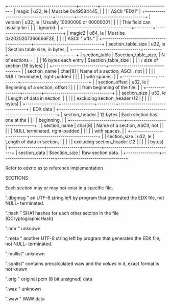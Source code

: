 +---------------------------------+---------+---------------------------------+
| magic                           | u32, le | Must be 0x49584445,             |
|                                 |         | ASCII "EDXI"                    |
+---------------------------------+---------+---------------------------------+
| version                         | u32, le | Usually 10000000 or 00000001    |
|                                 |         | This field can usually be       |
|                                 |         | ignored.                        |
+---------------------------------+---------+---------------------------------+
| magic2                          | u64, le | Must be 0x2020207366666F2E,     |
|                                 |         | ASCII ".offs   "                |
+---------------------------------+---------+---------------------------------+
| section_table_size              | u32, le | Section table size, in bytes.   |
+---------------------------------+---------+---------------------------------+
| section_table  | $section_table_size,     | N of sections =                 |
|                | 16 bytes each entry      |   $section_table_size           |
|                |                          | / size of section (16 bytes)    |
|                +--------------------------+---------------------------------+
|                | section_name   | char[8] | Name of a section, ASCII, not   |
|                |                |         | NULL terminated, right-padded   |
|                |                |         | with spaces.                    |
|                +----------------+---------+---------------------------------+
|                | section_offset | u32, le | Beginning of a section, offset  |
|                |                |         | from beginning of the file.     |
|                +----------------+---------+---------------------------------+
|                | section_size   | u32, le | Length of data in section,      |
|                |                |         | excluding section_header (12    |
|                |                |         | bytes)                          |
+----------------+----------------+---------+---------------------------------+
|                                   EDX data                                  |
+-----------------------------------------------------------------------------+
| section_header | 12 bytes                 | Each section has one at the     |
|                |                          | beginning.                      |
|                +--------------------------+---------------------------------+
|                | section_name   | char[8] | Name of a section, ASCII, not   |
|                |                |         | NULL terminated, right-padded   |
|                |                |         | with spaces.                    |
|                +----------------+---------+---------------------------------+
|                | section_size   | u32, le | Length of data in section,      |
|                |                |         | excluding section_header (12    |
|                |                |         | bytes)                          |
+----------------+----------------+---------+---------------------------------+
| section_data   | $section_size            | Raw section data.               |
+----------------+--------------------------+---------------------------------+

Refer to edxr.c as to reference implementation

SECTIONS

Each section may or may not exist in a specific file.

".dbgmsg "
an UTF-8 string left by program that generated the EDX file, not NULL-
terminated.

".hash   "
SHA1 hashes for each other section in the file (QCryptographicHash)

".hmr    "
unknown

".meta   "
another UTF-8 string left by program that generated the EDX file, not NULL-
terminated. 

".mullist"
unknown

".sqnlist"
contains precalculated waw and _the values_ in it, exact format is not known

".orig   "
original pcm (8 bit unsigned) data

".waz    "
unknown

".waw    "
WAW data
